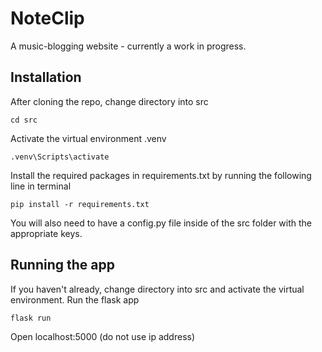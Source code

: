# NoteClip

A music-blogging website - currently a work in progress.

## Installation
After cloning the repo, change directory into src
```
cd src
```

Activate the virtual environment .venv
```
.venv\Scripts\activate
```

Install the required packages in requirements.txt by running the following line in terminal
```
pip install -r requirements.txt
```

You will also need to have a config.py file inside of the src folder with the appropriate keys.  

## Running the app
If you haven't already, change directory into src and activate the virtual environment.
Run the flask app
```
flask run
```

Open localhost:5000 (do not use ip address)






